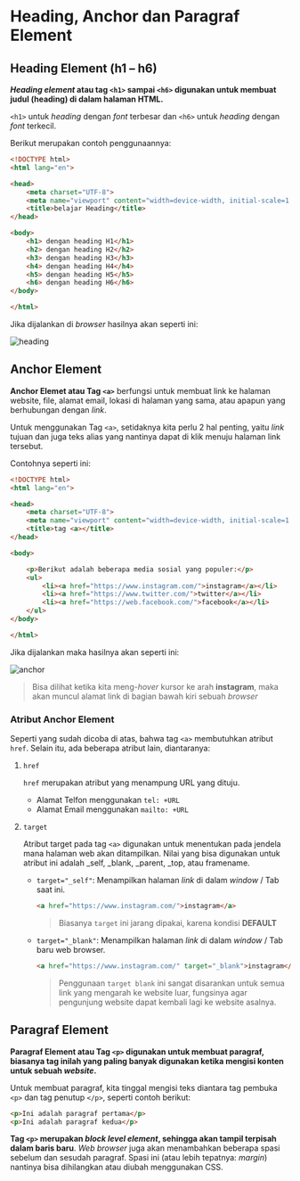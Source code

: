 # Heading, Anchor dan Paragraf Element

## Heading Element (h1 – h6)

***Heading element* atau tag `<h1>` sampai `<h6>` digunakan untuk membuat judul (heading) di dalam halaman HTML.**

`<h1>` untuk *heading* dengan *font* terbesar dan `<h6>` untuk *heading* dengan *font* terkecil.

Berikut merupakan contoh penggunaannya:

```html
<!DOCTYPE html>
<html lang="en">

<head>
    <meta charset="UTF-8">
    <meta name="viewport" content="width=device-width, initial-scale=1.0">
    <title>belajar Heading</title>
</head>

<body>
    <h1> dengan heading H1</h1>
    <h2> dengan heading H2</h2>
    <h3> dengan heading H3</h3>
    <h4> dengan heading H4</h4>
    <h5> dengan heading H5</h5>
    <h6> dengan heading H6</h6>
</body>

</html>
```

Jika dijalankan di *browser* hasilnya akan seperti ini:

![heading](img/2/heading.png)

## Anchor Element

**Anchor Elemet atau Tag `<a>`** berfungsi untuk membuat link ke halaman website, file, alamat email, lokasi di halaman yang sama, atau apapun yang berhubungan dengan *link*.  

Untuk menggunakan Tag `<a>`, setidaknya kita perlu 2 hal penting, yaitu *link* tujuan dan juga teks alias yang nantinya dapat di klik menuju halaman link tersebut.

Contohnya seperti ini:

```html
<!DOCTYPE html>
<html lang="en">

<head>
    <meta charset="UTF-8">
    <meta name="viewport" content="width=device-width, initial-scale=1.0">
    <title>tag <a></title>
</head>

<body>

    <p>Berikut adalah beberapa media sosial yang populer:</p>
    <ul>
        <li><a href="https://www.instagram.com/">instagram</a></li>
        <li><a href="https://www.twitter.com/">twitter</a></li>
        <li><a href="https://web.facebook.com/">facebook</a></li>
    </ul>
</body>

</html>
```

Jika dijalankan maka hasilnya akan seperti ini:

![anchor](img/2/anchor.png)

> Bisa dilihat ketika kita meng-*hover* kursor ke arah **instagram**, maka akan muncul alamat link di bagian bawah kiri sebuah *browser*

### Atribut Anchor Element

Seperti yang sudah dicoba di atas, bahwa tag `<a>` membutuhkan atribut `href`. Selain itu, ada beberapa atribut lain, diantaranya:

1. `href`

    `href` merupakan atribut yang menampung URL yang dituju.

    - Alamat Telfon menggunakan `tel: +URL`
    - Alamat Email menggunakan `mailto: +URL`

2. `target`

    Atribut target pada tag `<a>` digunakan untuk menentukan pada jendela mana halaman web akan ditampilkan. Nilai yang bisa digunakan untuk atribut ini adalah _self, _blank, _parent, _top, atau framename.

    - `target="_self"`: Menampilkan halaman *link* di dalam *window* / Tab saat ini.

        ```html
        <a href="https://www.instagram.com/">instagram</a>
        ```

        > Biasanya `target` ini jarang dipakai, karena kondisi **DEFAULT**

    - `target="_blank"`: Menampilkan halaman *link* di dalam *window* / Tab baru web browser.

        ```html
        <a href="https://www.instagram.com/" target="_blank">instagram</a>
        ```

        > Penggunaan `target blank` ini sangat disarankan untuk semua link yang mengarah ke website luar, fungsinya agar pengunjung website dapat kembali lagi ke website asalnya.

## Paragraf Element

**Paragraf Element atau Tag `<p>` digunakan untuk membuat paragraf, biasanya tag inilah yang paling banyak digunakan ketika mengisi konten untuk sebuah *website*.**

Untuk membuat paragraf, kita tinggal mengisi teks diantara tag pembuka `<p>` dan tag penutup `</p>`, seperti contoh berikut:

```html
<p>Ini adalah paragraf pertama</p>
<p>Ini adalah paragraf kedua</p>
```

**Tag `<p>` merupakan *block level element*, sehingga akan tampil terpisah dalam baris baru**. *Web browser* juga akan menambahkan beberapa spasi sebelum dan sesudah paragraf. Spasi ini (atau lebih tepatnya: *margin*) nantinya bisa dihilangkan atau diubah menggunakan CSS.
